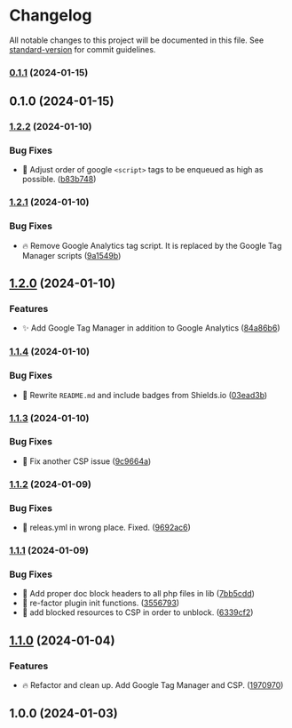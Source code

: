 # Changelog

All notable changes to this project will be documented in this file. See [standard-version](https://github.com/conventional-changelog/standard-version) for commit guidelines.

### [0.1.1](https://github.com/Herm71/jc-core-functionality/compare/v0.1.0...v0.1.1) (2024-01-15)

## 0.1.0 (2024-01-15)

### [1.2.2](https://github.com/Herm71/jc-core-functionality/compare/v1.2.1...v1.2.2) (2024-01-10)


### Bug Fixes

* :art: Adjust order of google `<script>` tags to be enqueued as high as possible. ([b83b748](https://github.com/Herm71/jc-core-functionality/commit/b83b74880c77f7247529c490a4a010f2fc14ccfb))

### [1.2.1](https://github.com/Herm71/jc-core-functionality/compare/v1.2.0...v1.2.1) (2024-01-10)


### Bug Fixes

* :fire: Remove Google Analytics tag script. It is replaced by the Google Tag Manager scripts ([9a1549b](https://github.com/Herm71/jc-core-functionality/commit/9a1549b67cc796cea3008b13ba7c85bbffedc33a))

## [1.2.0](https://github.com/Herm71/jc-core-functionality/compare/v1.1.4...v1.2.0) (2024-01-10)


### Features

* :sparkles: Add Google Tag Manager in addition to Google Analytics ([84a86b6](https://github.com/Herm71/jc-core-functionality/commit/84a86b69a4316ec9b923be086e88299e0dc86326))

### [1.1.4](https://github.com/Herm71/jc-core-functionality/compare/v1.1.3...v1.1.4) (2024-01-10)


### Bug Fixes

* :memo: Rewrite `README.md` and include badges from Shields.io ([03ead3b](https://github.com/Herm71/jc-core-functionality/commit/03ead3bb222154a5eff102aa5b36f18efd755d59))

### [1.1.3](https://github.com/Herm71/jc-core-functionality/compare/v1.1.2...v1.1.3) (2024-01-10)


### Bug Fixes

* :bug: Fix another CSP issue ([9c9664a](https://github.com/Herm71/jc-core-functionality/commit/9c9664a1108264757b53ff0021655d5663afc414))

### [1.1.2](https://github.com/Herm71/jc-core-functionality/compare/v1.1.1...v1.1.2) (2024-01-09)


### Bug Fixes

* :bug: releas.yml in wrong place. Fixed. ([9692ac6](https://github.com/Herm71/jc-core-functionality/commit/9692ac64fecdb5f2d2992e491a6addba92438092))

### [1.1.1](https://github.com/Herm71/jc-core-functionality/compare/v1.1.0...v1.1.1) (2024-01-09)


### Bug Fixes

* :art: Add proper doc block headers to all php files in lib ([7bb5cdd](https://github.com/Herm71/jc-core-functionality/commit/7bb5cdd848f1e3d1d99240a1667f8dec3d468de5))
* :art: re-factor plugin init functions. ([3556793](https://github.com/Herm71/jc-core-functionality/commit/355679325719379f7124e88c1f6ec9af4e1ae549))
* :bug: add blocked resources to CSP in order to unblock. ([6339cf2](https://github.com/Herm71/jc-core-functionality/commit/6339cf2bd267f3e657deafb03f79c318ff7941de))

## [1.1.0](https://github.com/Herm71/jc-core-functionality/compare/v1.0.0...v1.1.0) (2024-01-04)


### Features

* :fire: Refactor and clean up. Add Google Tag Manager and CSP. ([1970970](https://github.com/Herm71/jc-core-functionality/commit/197097002292ec0d99b183867771d82357caffc6))

## 1.0.0 (2024-01-03)
